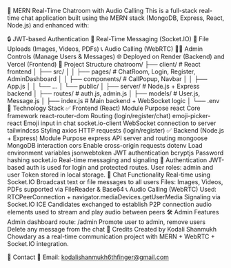 💬 MERN Real-Time Chatroom with Audio Calling
This is a full-stack real-time chat application built using the MERN stack (MongoDB, Express, React, Node.js) and enhanced with:

🔒 JWT-based Authentication
💬 Real-Time Messaging (Socket.IO)
📁 File Uploads (Images, Videos, PDFs)
📞 Audio Calling (WebRTC)
🧑‍💼 Admin Controls (Manage Users & Messages)
🌐 Deployed on Render (Backend) and Vercel (Frontend)
📂 Project Structure
chatroom/
├── client/             # React frontend
│   ├── src/
│   │   ├── pages/      # ChatRoom, Login, Register, AdminDashboard
│   │   ├── components/ # CallPopup, Navbar
│   │   ├── App.js
│   │   └── ...
│   └── public/
│
├── server/             # Node.js + Express backend
│   ├── routes/         # auth.js, admin.js
│   ├── models/         # User.js, Message.js
│   ├── index.js        # Main backend + WebSocket logic
│   └── .env
🧰 Technology Stack
✅ Frontend (React)
Module	Purpose
react	Core framework
react-router-dom	Routing (login/register/chat)
emoji-picker-react	Emoji input in chat
socket.io-client	WebSocket connection to server
tailwindcss	Styling
axios	HTTP requests (login/register)
✅ Backend (Node.js + Express)
Module	Purpose
express	API server and routing
mongoose	MongoDB interaction
cors	Enable cross-origin requests
dotenv	Load environment variables
jsonwebtoken	JWT authentication
bcryptjs	Password hashing
socket.io	Real-time messaging and signaling
🔐 Authentication
JWT-based auth is used for login and protected routes.
User roles: admin and user
Token stored in local storage.
💬 Chat Functionality
Real-time using Socket.IO
Broadcast text or file messages to all users
Files: Images, Videos, PDFs supported via FileReader & Base64
📞 Audio Calling (WebRTC)
Used: RTCPeerConnection + navigator.mediaDevices.getUserMedia
Signaling via Socket.IO
ICE Candidates exchanged to establish P2P connection
audio elements used to stream and play audio between peers
🛠️ Admin Features
Admin dashboard route: /admin
Promote user to admin, remove users
Delete any message from the chat
👤 Credits
Created by Kodali Shanmukh Chowdary as a real-time communication project with MERN + WebRTC + Socket.IO integration.

📧 Contact
📩 Email: kodalishanmukh6thfinger@gmail.com
